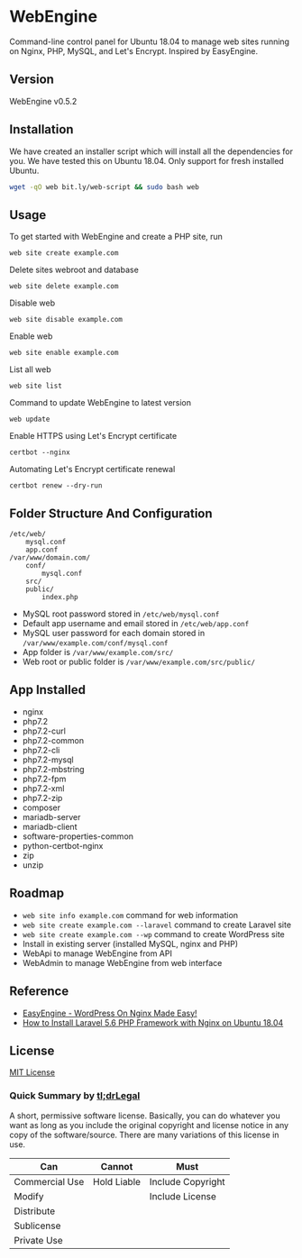 # WebEngine
Command-line control panel for Ubuntu 18.04 to manage web sites running on Nginx, PHP, MySQL, and Let's Encrypt. Inspired by EasyEngine.


## Version

WebEngine v0.5.2


## Installation

We have created an installer script which will install all the dependencies for you. We have tested this on Ubuntu 18.04. Only support for fresh installed Ubuntu.

```bash
wget -qO web bit.ly/web-script && sudo bash web
```


## Usage

To get started with WebEngine and create a PHP site, run

```
web site create example.com
```

Delete sites webroot and database

```
web site delete example.com
```

Disable web

```
web site disable example.com
```

Enable web

```
web site enable example.com
```

List all web

```
web site list
```

Command to update WebEngine to latest version

```
web update
```

Enable HTTPS using Let's Encrypt certificate

```
certbot --nginx
```

Automating Let's Encrypt certificate renewal

```
certbot renew --dry-run
```


## Folder Structure And Configuration

```
/etc/web/
    mysql.conf
    app.conf
/var/www/domain.com/
    conf/
        mysql.conf
    src/
    public/
        index.php
```

- MySQL root password stored in `/etc/web/mysql.conf`
- Default app username and email stored in `/etc/web/app.conf`
- MySQL user password for each domain stored in `/var/www/example.com/conf/mysql.conf`
- App folder is `/var/www/example.com/src/`
- Web root or public folder is `/var/www/example.com/src/public/`


## App Installed

- nginx
- php7.2 
- php7.2-curl 
- php7.2-common 
- php7.2-cli 
- php7.2-mysql 
- php7.2-mbstring 
- php7.2-fpm 
- php7.2-xml 
- php7.2-zip
- composer
- mariadb-server 
- mariadb-client
- software-properties-common
- python-certbot-nginx
- zip
- unzip


## Roadmap
- `web site info example.com` command for web information
- `web site create example.com --laravel` command to create Laravel site
- `web site create example.com --wp` command to create WordPress site
- Install in existing server (installed MySQL, nginx and PHP)
- WebApi to manage WebEngine from API
- WebAdmin to manage WebEngine from web interface

## Reference

- [EasyEngine - WordPress On Nginx Made Easy!](https://easyengine.io/)
- [How to Install Laravel 5.6 PHP Framework with Nginx on Ubuntu 18.04](https://www.howtoforge.com/tutorial/ubuntu-laravel-php-nginx/)


## License
[MIT License](http://opensource.org/licenses/MIT)

### Quick Summary by [tl;drLegal](https://tldrlegal.com/license/mit-license)
A short, permissive software license. Basically, you can do whatever you want as long as you include the original copyright and license notice in any copy of the software/source.  There are many variations of this license in use.

| Can | Cannot | Must |
| --- | ------ | ---- |
| Commercial Use | Hold Liable | Include Copyright |
| Modify |  | Include License |
| Distribute |  |
| Sublicense |  |
| Private Use |  |


